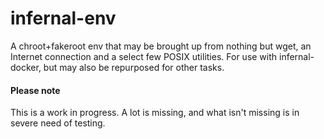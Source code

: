 # infernal-env

A chroot+fakeroot env that may be brought up from nothing but wget, an Internet connection and a select few POSIX utilities.
For use with infernal-docker, but may also be repurposed for other tasks.

#### Please note

This is a work in progress. A lot is missing, and what isn't missing is in severe need of testing.
